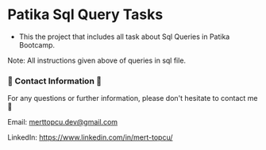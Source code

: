 # Patika Sql Query Tasks
- This the project that includes all task about Sql Queries in Patika Bootcamp.
  
Note: All instructions given above of queries in sql file.

### :incoming_envelope: Contact Information :incoming_envelope:

For any questions or further information, please don't hesitate to contact me :pray:

Email: merttopcu.dev@gmail.com

LinkedIn: https://www.linkedin.com/in/mert-topcu/
